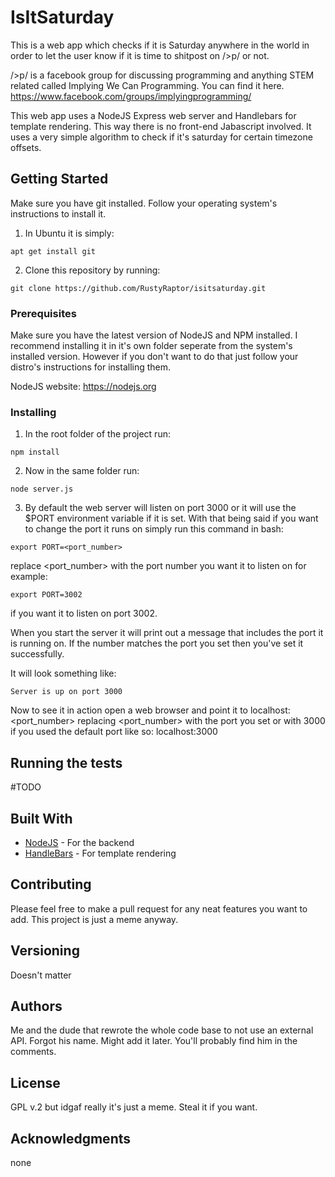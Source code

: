 # IsItSaturday

This is a web app which checks if it is Saturday anywhere in the world in order to let the user know if it is time to shitpost on />p/ or not. 

/>p/ is a facebook group for discussing programming and anything STEM related called Implying We Can Programming. You can find it here. https://www.facebook.com/groups/implyingprogramming/

This web app uses a NodeJS Express web server and Handlebars for template rendering. This way there is no front-end Jabascript involved. It uses a very simple algorithm to check if it's saturday for certain timezone offsets.

## Getting Started
Make sure you have git installed. Follow your operating system's instructions to install it. 
1. In Ubuntu it is simply:
```
apt get install git
```
2. Clone this repository by running:
```
git clone https://github.com/RustyRaptor/isitsaturday.git
``` 




### Prerequisites

Make sure you have the latest version of NodeJS and NPM installed. I recommend installing it in it's own folder seperate from the system's installed version. However if you don't want to do that just follow your distro's instructions for installing them. 

NodeJS website: 
https://nodejs.org

### Installing

1. In the root folder of the project run:
```
npm install
``` 

2. Now in the same folder run:
```
node server.js
```

3. By default the web server will listen on port 3000 or it will use the $PORT environment variable if it is set. With that being said if you want to change the port it runs on simply run this command in bash:

```
export PORT=<port_number>
```
replace <port_number> with the port number you want it to listen on for example:

```
export PORT=3002
```
if you want it to listen on port 3002. 

When you start the server it will print out a message that includes the port it is running on. If the number matches the port you set then you've set it successfully. 

It will look something like: 
```
Server is up on port 3000
```

Now to see it in action open a web browser and point it to localhost:<port_number>
replacing <port_number> with the port you set or with 3000 if you used the default port like so:
localhost:3000



## Running the tests

#TODO

<!-- ### Break down into end to end tests

Explain what these tests test and why

```
Give an example
``` -->

<!-- ### And coding style tests

Explain what these tests test and why

```
Give an example
``` -->

## Built With

* [NodeJS](http://www.dropwizard.io/1.0.2/docs/) - For the backend
* [HandleBars](http://handlebarsjs.com/) - For template rendering

## Contributing

Please feel free to make a pull request for any neat features you want to add. This project is just a meme anyway. 

## Versioning

Doesn't matter 

## Authors

Me and the dude that rewrote the whole code base to not use an external API. Forgot his name. Might add it later. You'll probably find him in the comments. 

## License

GPL v.2 but idgaf really it's just a meme. Steal it if you want. 

## Acknowledgments

none
